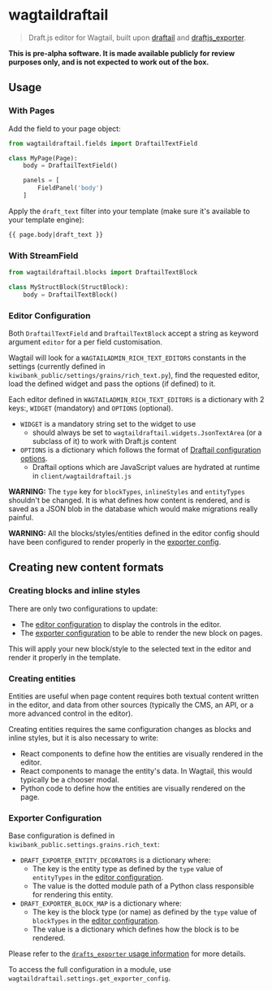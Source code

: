 # wagtaildraftail

> Draft.js editor for Wagtail, built upon [draftail](https://github.com/springload/draftail) and [draftjs_exporter](https://github.com/springload/draftjs_exporter).

**This is pre-alpha software. It is made available publicly for review purposes only, and is not expected to work out of the box.**

## Usage

### With Pages

Add the field to your page object:

```python
from wagtaildraftail.fields import DraftailTextField

class MyPage(Page):
    body = DraftailTextField()

    panels = [
        FieldPanel('body')
    ]
```

Apply the `draft_text` filter into your template (make sure it's available to your template engine):

```html
{{ page.body|draft_text }}
```

### With StreamField

```python
from wagtaildraftail.blocks import DraftailTextBlock

class MyStructBlock(StructBlock):
    body = DraftailTextBlock()
```

### Editor Configuration

Both `DraftailTextField` and `DraftailTextBlock` accept a string as keyword argument `editor` for a per field customisation.

Wagtail will look for a `WAGTAILADMIN_RICH_TEXT_EDITORS` constants in the settings (currently defined in `kiwibank_public/settings/grains/rich_text.py`), find the requested editor, load the defined widget and pass the options (if defined) to it.

Each editor defined in `WAGTAILADMIN_RICH_TEXT_EDITORS` is a dictionary with 2 keys:, `WIDGET` (mandatory) and `OPTIONS` (optional).

- `WIDGET` is a mandatory string set to the widget to use
    - should always be set to `wagtaildraftail.widgets.JsonTextArea` (or a subclass of it) to work with Draft.js content
- `OPTIONS` is a dictionary which follows the format of [Draftail configuration options](https://github.com/springload/draftail#usage).
    - Draftail options which are JavaScript values are hydrated at runtime in `client/wagtaildraftail.js`

**WARNING:** The `type` key for `blockTypes`, `inlineStyles` and `entityTypes` shouldn't be changed. It is what defines how content is rendered, and is saved as a JSON blob in the database which would make migrations really painful.

**WARNING:** All the blocks/styles/entities defined in the editor config should have been configured to render properly in the [exporter config](#exporter-configuration).

## Creating new content formats

### Creating blocks and inline styles

There are only two configurations to update:

- The [editor configuration](#editor-configuration) to display the controls in the editor.
- The [exporter configuration](#exporter-configuration) to be able to render the new block on pages.

This will apply your new block/style to the selected text in the editor and render it properly in the template.

### Creating entities

Entities are useful when page content requires both textual content written in the editor, and data from other sources (typically the CMS, an API, or a more advanced control in the editor).

Creating entities requires the same configuration changes as blocks and inline styles, but it is also necessary to write:

- React components to define how the entities are visually rendered in the editor.
- React components to manage the entity's data. In Wagtail, this would typically be a chooser modal.
- Python code to define how the entities are visually rendered on the page.

### Exporter Configuration

Base configuration is defined in `kiwibank_public.settings.grains.rich_text`:

- `DRAFT_EXPORTER_ENTITY_DECORATORS` is a dictionary where:
    - The key is the entity type as defined by the `type` value of `entityTypes` in the [editor configuration](#editor-configuration).
    - The value is the dotted module path of a Python class responsible for rendering this entity.
- `DRAFT_EXPORTER_BLOCK_MAP` is a dictionary where:
    - The key is the block type (or name) as defined by the `type` value of `blockTypes` in the [editor configuration](#editor-configuration).
    - The value is a dictionary which defines how the block is to be rendered.

Please refer to the [`drafts_exporter` usage information](https://github.com/springload/draftjs_exporter#usage) for more details.

To access the full configuration in a module, use `wagtaildraftail.settings.get_exporter_config`.
